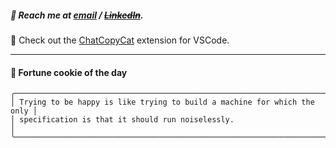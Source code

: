 ##### :calling: Reach me at **[email](mailto:johannes@stenmark.in)** ***/*** **[~~LinkedIn~~](https://www.linkedin.com/in/johannes-stenmark)**.
:feet: Check out the [ChatCopyCat](https://github.com/jstenmark/ChatCopyCat) extension for VSCode.

---
#### :cookie: Fortune cookie of the day
```smalltalk
╭─────────────────────────────────────────────────────────────────────────╮
│ Trying to be happy is like trying to build a machine for which the only │
│ specification is that it should run noiselessly.                        │
╰─────────────────────────────────────────────────────────────────────────╯
```
